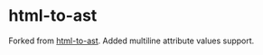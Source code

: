 # html-to-ast

Forked from [html-to-ast](https://github.com/byoungd/html-to-ast). Added multiline attribute values support.
